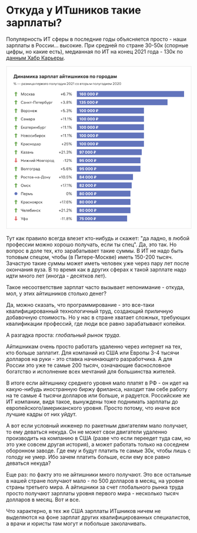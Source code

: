 # Откуда у ИТшников такие зарплаты?

Популярность ИТ сферы в последние годы объясняется просто - наши зарплаты в России... высокие. При средней по стране 30-50к (спорные цифры, но какие есть), медианная по ИТ на конец 2021 года - 130к  по [данным Хабр Карьеры](https://habr.com/ru/article/569026/).

![Медианные зарплаты в ИТ по регионам, по данным Хабр Карьеры](<../.gitbook/assets/image (4) (1).png>)

Тут как правило всегда влезет кто-нибудь и скажет: "да ладно, в любой профессии можно хорошо получать, если ты спец". Да, это так. Но вопрос в доле тех, кто зарабатывает такие суммы. В ИТ не надо быть топовым спецом, чтобы (в Питере-Москве) иметь 150-200 тысяч. Зачастую такие суммы может иметь человек уже через пару лет после окончания вуза. В то время как в других сферах к такой зарплате надо идти много лет (иногда - десятков лет).

Такое несоответствие зарплат часто вызывает непонимание - откуда, мол, у этих айтишников столько денег?

Да, можно сказать, что программирование - это все-таки квалифицированный технологичный труд, создающий приличную добавочную стоимость. Но у нас в стране хватает сложных, требующих квалификации профессий, где люди все равно зарабатывают копейки.&#x20;

А разгадка проста: _глобальный рынок труда_.

Айтишникам очень просто работать удаленно через интернет на тех, кто больше заплатит. Для компаний из США или Европы 3-4 тысячи долларов на руки - это ставка начинающего разработчика. А для России это уже те самые 200 тысяч, означающие баснословное богатство и исполнение всех мечтаний для большинства жителей.

В итоге если айтишнику среднего уровня мало платят в РФ - он идет на какую-нибудь иностранную биржу фриланса, находит там себе работу на те самые 4 тысячи долларов или больше, и радуется. Российские же ИТ компании, видя такое, вынуждены тоже поднимать зарплаты до европейского/американского уровня. Просто потому, что иначе все лучшие кадры от них уйдут.&#x20;

А вот если условный инженер по ракетным двигателям мало получает, то ему деваться некуда. Он не может свои двигатели удаленно производить на компанию в США (разве что если переедет туда сам, но это уже совсем другая история), а может работать только на соседнем оборонном заводе. Где ему и будут платить те самые 30к, чтобы лишь с голоду не умер. Ибо зачем платить больше, если ему все равно деваться некуда?

Еще раз: по факту это не айтишники много получают. Это все остальные в нашей стране получают мало - по 500 долларов в месяц, на уровне страны третьего мира. А айтишники за счет глобального рынка труда просто получают зарплаты уровня первого мира - несколько тысяч долларов в месяц. Вот и все.

Что характерно, в тех же США зарплаты ИТшников ничем не выделяются на фоне зарплат других квалифицированных специалистов, а врачи и юристы там могут и побольше заколачивать.
